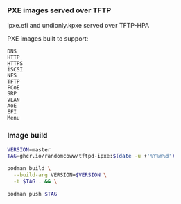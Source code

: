 ### PXE images served over TFTP

ipxe.efi and undionly.kpxe served over TFTP-HPA

PXE images built to support:

```
DNS
HTTP
HTTPS
iSCSI
NFS
TFTP
FCoE
SRP
VLAN
AoE
EFI
Menu
```

### Image build

```bash
VERSION=master
TAG=ghcr.io/randomcoww/tftpd-ipxe:$(date -u +'%Y%m%d')

podman build \
  --build-arg VERSION=$VERSION \
  -t $TAG . && \

podman push $TAG
```
